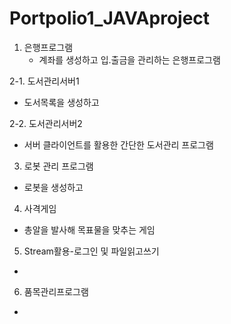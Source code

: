 # Portpolio1_JAVAproject

1. 은행프로그램
    - 계좌를 생성하고 입.출금을 관리하는 은행프로그램

2-1. 도서관리서버1
- 도서목록을 생성하고 

2-2. 도서관리서버2
- 서버 클라이언트를 활용한 간단한 도서관리 프로그램

3. 로봇 관리 프로그램
- 로봇을 생성하고

4. 사격게임
- 총알을 발사해 목표물을 맞추는 게임

5. Stream활용-로그인 및 파일읽고쓰기
- 

6. 품목관리프로그램
- 
